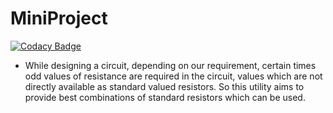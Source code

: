 # MiniProject

[![Codacy Badge](https://api.codacy.com/project/badge/Grade/efb09d474d62414ea59c98fd71474deb)](https://app.codacy.com/gh/261833/Prachiproject?utm_source=github.com&utm_medium=referral&utm_content=261833/Prachiproject&utm_campaign=Badge_Grade_Settings)

* While designing a circuit, depending on our requirement, certain times odd values of resistance are required in the circuit, values which are not directly available as standard valued resistors. So this utility aims to provide best combinations of standard resistors which can be used.
